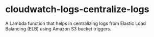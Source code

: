 # cloudwatch-logs-centralize-logs
A Lambda function that helps in centralizing logs from Elastic Load Balancing (ELB) using Amazon S3 bucket triggers.
